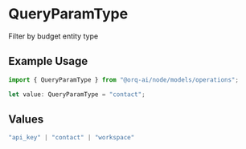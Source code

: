 # QueryParamType

Filter by budget entity type

## Example Usage

```typescript
import { QueryParamType } from "@orq-ai/node/models/operations";

let value: QueryParamType = "contact";
```

## Values

```typescript
"api_key" | "contact" | "workspace"
```